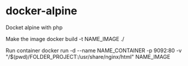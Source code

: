 # docker-alpine
Docket alpine with php

Make the image
 docker build -t NAME_IMAGE ./

 Run container
 docker run -d --name NAME_CONTAINER -p 9092:80 -v "/$(pwd)/FOLDER_PROJECT:/usr/share/nginx/html" NAME_IMAGE